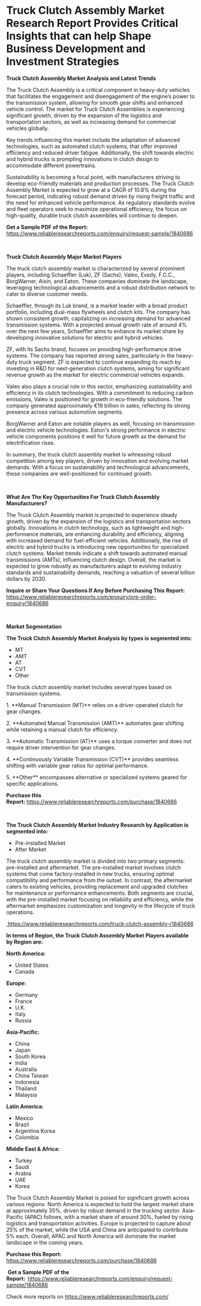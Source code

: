 <p><h1>Truck Clutch Assembly Market Research Report Provides Critical Insights that can help Shape Business Development and Investment Strategies</h1></p><p><strong>Truck Clutch Assembly Market Analysis and Latest Trends</strong></p>
<p><p>The Truck Clutch Assembly is a critical component in heavy-duty vehicles that facilitates the engagement and disengagement of the engine’s power to the transmission system, allowing for smooth gear shifts and enhanced vehicle control. The market for Truck Clutch Assemblies is experiencing significant growth, driven by the expansion of the logistics and transportation sectors, as well as increasing demand for commercial vehicles globally. </p><p>Key trends influencing this market include the adaptation of advanced technologies, such as automated clutch systems, that offer improved efficiency and reduced driver fatigue. Additionally, the shift towards electric and hybrid trucks is prompting innovations in clutch design to accommodate different powertrains. </p><p>Sustainability is becoming a focal point, with manufacturers striving to develop eco-friendly materials and production processes. The Truck Clutch Assembly Market is expected to grow at a CAGR of 10.8% during the forecast period, indicating robust demand driven by rising freight traffic and the need for enhanced vehicle performance. As regulatory standards evolve and fleet operators seek to maximize operational efficiency, the focus on high-quality, durable truck clutch assemblies will continue to deepen.</p></p>
<p><strong>Get a Sample PDF of the Report:&nbsp;</strong> <a href="https://www.reliableresearchreports.com/enquiry/request-sample/1840686?utm_campaign=2009&utm_medium=2&utm_source=Github&utm_content=ia&utm_term=11022025&utm_id=truck-clutch-assembly">https://www.reliableresearchreports.com/enquiry/request-sample/1840686</a></p>
<p>&nbsp;</p>
<p><strong>Truck Clutch Assembly Major Market Players</strong></p>
<p><p>The truck clutch assembly market is characterized by several prominent players, including Schaeffler (Luk), ZF (Sachs), Valeo, Exedy, F.C.C., BorgWarner, Aisin, and Eaton. These companies dominate the landscape, leveraging technological advancements and a robust distribution network to cater to diverse customer needs.</p><p>Schaeffler, through its Luk brand, is a market leader with a broad product portfolio, including dual-mass flywheels and clutch kits. The company has shown consistent growth, capitalizing on increasing demand for advanced transmission systems. With a projected annual growth rate of around 4% over the next few years, Schaeffler aims to enhance its market share by developing innovative solutions for electric and hybrid vehicles.</p><p>ZF, with its Sachs brand, focuses on providing high-performance drive systems. The company has reported strong sales, particularly in the heavy-duty truck segment. ZF is expected to continue expanding its reach by investing in R&D for next-generation clutch systems, aiming for significant revenue growth as the market for electric commercial vehicles expands.</p><p>Valeo also plays a crucial role in this sector, emphasizing sustainability and efficiency in its clutch technologies. With a commitment to reducing carbon emissions, Valeo is positioned for growth in eco-friendly solutions. The company generated approximately €19 billion in sales, reflecting its strong presence across various automotive segments.</p><p>BorgWarner and Eaton are notable players as well, focusing on transmission and electric vehicle technologies. Eaton's strong performance in electric vehicle components positions it well for future growth as the demand for electrification rises.</p><p>In summary, the truck clutch assembly market is witnessing robust competition among key players, driven by innovation and evolving market demands. With a focus on sustainability and technological advancements, these companies are well-positioned for continued growth.</p></p>
<p>&nbsp;</p>
<p><strong>What Are The Key Opportunities For Truck Clutch Assembly Manufacturers?</strong></p>
<p><p>The Truck Clutch Assembly market is projected to experience steady growth, driven by the expansion of the logistics and transportation sectors globally. Innovations in clutch technology, such as lightweight and high-performance materials, are enhancing durability and efficiency, aligning with increased demand for fuel-efficient vehicles. Additionally, the rise of electric and hybrid trucks is introducing new opportunities for specialized clutch systems. Market trends indicate a shift towards automated manual transmissions (AMTs), influencing clutch design. Overall, the market is expected to grow robustly as manufacturers adapt to evolving industry standards and sustainability demands, reaching a valuation of several billion dollars by 2030.</p></p>
<p><strong>Inquire or Share Your Questions If Any Before Purchasing This Report:</strong> <a href="https://www.reliableresearchreports.com/enquiry/pre-order-enquiry/1840686?utm_campaign=2009&utm_medium=2&utm_source=Github&utm_content=ia&utm_term=11022025&utm_id=truck-clutch-assembly">https://www.reliableresearchreports.com/enquiry/pre-order-enquiry/1840686</a></p>
<p>&nbsp;</p>
<p><strong>Market Segmentation</strong></p>
<p><strong>The Truck Clutch Assembly Market Analysis by types is segmented into:</strong></p>
<p><ul><li>MT</li><li>AMT</li><li>AT</li><li>CVT</li><li>Other</li></ul></p>
<p><p>The truck clutch assembly market includes several types based on transmission systems. </p><p>1. **Manual Transmission (MT)** relies on a driver-operated clutch for gear changes.</p><p>2. **Automated Manual Transmission (AMT)** automates gear shifting while retaining a manual clutch for efficiency.</p><p>3. **Automatic Transmission (AT)** uses a torque converter and does not require driver intervention for gear changes.</p><p>4. **Continuously Variable Transmission (CVT)** provides seamless shifting with variable gear ratios for optimal performance. </p><p>5. **Other** encompasses alternative or specialized systems geared for specific applications.</p></p>
<p><strong>Purchase this Report:&nbsp;</strong><a href="https://www.reliableresearchreports.com/purchase/1840686?utm_campaign=2009&utm_medium=2&utm_source=Github&utm_content=ia&utm_term=11022025&utm_id=truck-clutch-assembly">https://www.reliableresearchreports.com/purchase/1840686</a></p>
<p>&nbsp;</p>
<p><strong>The Truck Clutch Assembly Market Industry Research by Application is segmented into:</strong></p>
<p><ul><li>Pre-installed Market</li><li>After Market</li></ul></p>
<p><p>The truck clutch assembly market is divided into two primary segments: pre-installed and aftermarket. The pre-installed market involves clutch systems that come factory-installed in new trucks, ensuring optimal compatibility and performance from the outset. In contrast, the aftermarket caters to existing vehicles, providing replacement and upgraded clutches for maintenance or performance enhancements. Both segments are crucial, with the pre-installed market focusing on reliability and efficiency, while the aftermarket emphasizes customization and longevity in the lifecycle of truck operations.</p></p>
<p><a href="https://www.reliableresearchreports.com/truck-clutch-assembly-r1840686?utm_campaign=2009&utm_medium=2&utm_source=Github&utm_content=ia&utm_term=11022025&utm_id=truck-clutch-assembly">&nbsp;https://www.reliableresearchreports.com/truck-clutch-assembly-r1840686</a></p>
<p><strong>In terms of Region, the Truck Clutch Assembly Market Players available by Region are:</strong></p>
<p>
    <p> <strong> North America: </strong>
        <ul>
            <li>United States</li>
            <li>Canada</li>
        </ul>
        </p> 
    <p> <strong> Europe: </strong>
        <ul>
            <li>Germany</li>
            <li>France</li>
            <li>U.K.</li>
            <li>Italy</li>
            <li>Russia</li>
        </ul>
        </p> 
    <p> <strong> Asia-Pacific: </strong>
        <ul>
            <li>China</li>
            <li>Japan</li>
            <li>South Korea</li>
            <li>India</li>
            <li>Australia</li>
            <li>China Taiwan</li>
            <li>Indonesia</li>
            <li>Thailand</li>
            <li>Malaysia</li>
        </ul>
        </p> 
    <p> <strong> Latin America: </strong>
        <ul>
            <li>Mexico</li>
            <li>Brazil</li>
            <li>Argentina Korea</li>
            <li>Colombia</li>
        </ul>
        </p> 
    <p> <strong> Middle East & Africa: </strong>
        <ul>
            <li>Turkey</li>
            <li>Saudi</li>
            <li>Arabia</li>
            <li>UAE</li>
            <li>Korea</li>
        </ul>
    </p>
    </p>
<p><p>The Truck Clutch Assembly Market is poised for significant growth across various regions. North America is expected to hold the largest market share at approximately 35%, driven by robust demand in the trucking sector. Asia-Pacific (APAC) follows, with a market share of around 30%, fueled by rising logistics and transportation activities. Europe is projected to capture about 25% of the market, while the USA and China are anticipated to contribute 5% each. Overall, APAC and North America will dominate the market landscape in the coming years.</p></p>
<p><strong>Purchase this Report: </strong><a href="https://www.reliableresearchreports.com/purchase/1840686?utm_campaign=2009&utm_medium=2&utm_source=Github&utm_content=ia&utm_term=11022025&utm_id=truck-clutch-assembly">https://www.reliableresearchreports.com/purchase/1840686</a></p>
<p>&nbsp;<strong>Get a Sample PDF of the Report:&nbsp;&nbsp;</strong><a href="https://www.reliableresearchreports.com/enquiry/request-sample/1840686?utm_campaign=2009&utm_medium=2&utm_source=Github&utm_content=ia&utm_term=11022025&utm_id=truck-clutch-assembly">https://www.reliableresearchreports.com/enquiry/request-sample/1840686</a></p>
<p><strong></strong></p>
<p>Check more reports on <a href="https://www.reliableresearchreports.com/?utm_campaign=2009&utm_medium=2&utm_source=Github&utm_content=ia&utm_term=11022025&utm_id=truck-clutch-assembly">https://www.reliableresearchreports.com/</a></p>